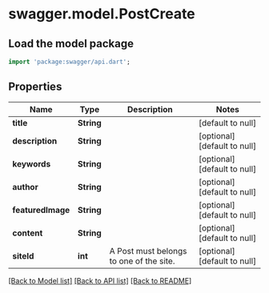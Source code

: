 # swagger.model.PostCreate

## Load the model package
```dart
import 'package:swagger/api.dart';
```

## Properties
Name | Type | Description | Notes
------------ | ------------- | ------------- | -------------
**title** | **String** |  | [default to null]
**description** | **String** |  | [optional] [default to null]
**keywords** | **String** |  | [optional] [default to null]
**author** | **String** |  | [optional] [default to null]
**featuredImage** | **String** |  | [optional] [default to null]
**content** | **String** |  | [optional] [default to null]
**siteId** | **int** | A Post must belongs to one of the site. | [optional] [default to null]

[[Back to Model list]](../README.md#documentation-for-models) [[Back to API list]](../README.md#documentation-for-api-endpoints) [[Back to README]](../README.md)

